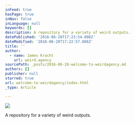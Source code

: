 ```yaml
---
inFeed: true
hasPage: true
inNav: false
inLanguage: null
keywords: []
description: A repository for a variety of weird outputs.
datePublished: '2016-06-28T17:23:54.008Z'
dateModified: '2016-06-28T17:22:57.806Z'
title: ''
author:
  - name: James Kracht
    url: weird.agency
sourcePath: _posts/2016-06-28-welcome-to-weirdagency.md
authors: []
publisher: null
starred: true
url: welcome-to-weirdagency/index.html
_type: Article

---
```

![](https://the-grid-user-content.s3-us-west-2.amazonaws.com/565560a0-80bb-4d88-8fee-43266f14f7e5.jpg)

A repository for a variety of weird outputs.